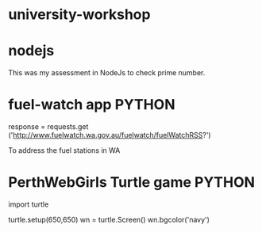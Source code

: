 # university-workshop
# nodejs

This was my assessment in NodeJs to check prime number.
# fuel-watch app PYTHON

response = requests.get ('http://www.fuelwatch.wa.gov.au/fuelwatch/fuelWatchRSS?')

To address the fuel stations in WA

# PerthWebGirls Turtle game PYTHON
import turtle

   turtle.setup(650,650)
   wn = turtle.Screen()
   wn.bgcolor('navy')
